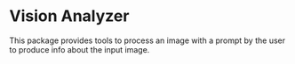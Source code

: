 # Vision Analyzer

This package provides tools to process an image with a prompt by the user to produce info about the input image.
